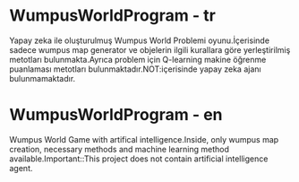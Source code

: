 # WumpusWorldProgram - tr
Yapay zeka ile oluşturulmuş Wumpus World Problemi oyunu.İçerisinde sadece wumpus map generator ve objelerin ilgili kurallara göre yerleştirilmiş metotları bulunmakta.Ayrıca problem için Q-learning makine öğrenme puanlaması metotları bulunmaktadır.NOT:içerisinde yapay zeka ajanı bulunmamaktadır.

# WumpusWorldProgram - en
Wumpus World Game with artifical intelligence.Inside, only wumpus map creation, necessary methods and machine learning method available.Important::This project does not contain artificial intelligence agent.

